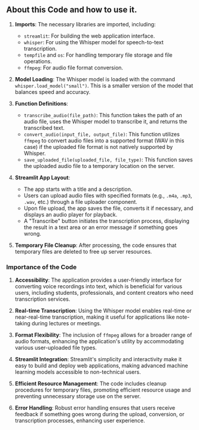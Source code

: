 ## About this Code and how to use it.

1. **Imports**: The necessary libraries are imported, including:
   - `streamlit`: For building the web application interface.
   - `whisper`: For using the Whisper model for speech-to-text transcription.
   - `tempfile` and `os`: For handling temporary file storage and file operations.
   - `ffmpeg`: For audio file format conversion.

2. **Model Loading**: The Whisper model is loaded with the command `whisper.load_model("small")`. This is a smaller version of the model that balances speed and accuracy.

3. **Function Definitions**:
   - `transcribe_audio(file_path)`: This function takes the path of an audio file, uses the Whisper model to transcribe it, and returns the transcribed text.
   - `convert_audio(input_file, output_file)`: This function utilizes `ffmpeg` to convert audio files into a supported format (WAV in this case) if the uploaded file format is not natively supported by Whisper.
   - `save_uploaded_file(uploaded_file, file_type)`: This function saves the uploaded audio file to a temporary location on the server.

4. **Streamlit App Layout**: 
   - The app starts with a title and a description.
   - Users can upload audio files with specified formats (e.g., `.m4a`, `.mp3`, `.wav`, etc.) through a file uploader component.
   - Upon file upload, the app saves the file, converts it if necessary, and displays an audio player for playback.
   - A "Transcribe" button initiates the transcription process, displaying the result in a text area or an error message if something goes wrong.

5. **Temporary File Cleanup**: After processing, the code ensures that temporary files are deleted to free up server resources.

### Importance of the Code

1. **Accessibility**: The application provides a user-friendly interface for converting voice recordings into text, which is beneficial for various users, including students, professionals, and content creators who need transcription services.

2. **Real-time Transcription**: Using the Whisper model enables real-time or near-real-time transcription, making it useful for applications like note-taking during lectures or meetings.

3. **Format Flexibility**: The inclusion of `ffmpeg` allows for a broader range of audio formats, enhancing the application's utility by accommodating various user-uploaded file types.

4. **Streamlit Integration**: Streamlit's simplicity and interactivity make it easy to build and deploy web applications, making advanced machine learning models accessible to non-technical users.

5. **Efficient Resource Management**: The code includes cleanup procedures for temporary files, promoting efficient resource usage and preventing unnecessary storage use on the server.

6. **Error Handling**: Robust error handling ensures that users receive feedback if something goes wrong during the upload, conversion, or transcription processes, enhancing user experience.

